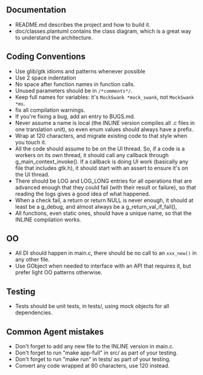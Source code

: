 
## Documentation

- README.md describes the project and how to build it.
- doc/classes.plantuml contains the class diagram, which is a great way to understand the architecture.

## Coding Conventions

- Use glib/gtk idioms and patterns whenever possible
- Use 2 space indentation
- No space after function names in function calls.
- Unused parameters should be in `/*comments*/`.
- Keep full names for variables: it's `MockSwank *mock_swank`, not `MockSwank *ms`.
- fix all compilation warnings.
- If you're fixing a bug, add an entry to BUGS.md.
- Never assume a name is local (the INLINE version compiles all .c files in one translation unit), so even
  enum values should always have a prefix.
- Wrap at 120 characters, and migrate existing code to that style when you touch it.
- All the code should assume to be on the UI thread. So, if a code is a workers on its own thread, it should call any
  callback through g_main_context_invoke(). If a callback is doing UI work (basically any file that includes gtk.h),
  it should start with an assert to ensure it's on the UI thread.
- There should be LOG and LOG_LONG entries for all operations that are advanced enough that they could fail (with
  their result or failure), so that reading the logs gives a good idea of what happened.
- When a check fail, a return or return NULL is never enough, it should at least be a g_debug, and almost always be a
  g_return_val_if_fail(), 
- All functions, even static ones, should have a unique name, so that the INLINE compilation works.

## OO

- All DI should happen in main.c, there should be no call to an `xxx_new()` in any other file.
- Use GObject when needed to interface with an API that requires it, but prefer light OO patterns otherwise.

## Testing

- Tests should be unit tests, in tests/, using mock objects for all dependencies.

## Common Agent mistakes

- Don't forget to add any new file to the INLINE version in main.c.
- Don't forget to run "make app-full" in src/ as part of your testing.
- Don't forget to run "make run" in tests/ as part of your testing.
- Convert any code wrapped at 80 characters, use 120 instead.

